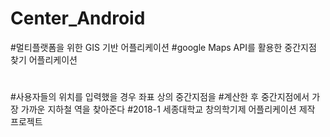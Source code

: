 # Center_Android
#멀티플랫폼을 위한 GIS 기반 어플리케이션
#google Maps API를 활용한 중간지점 찾기 어플리케이션
#
#사용자들의 위치를 입력했을 경우 좌표 상의 중간지점을
#계산한 후 중간지점에서 가장 가까운 지하철 역을 찾아준다
#2018-1 세종대학교 창의학기제 어플리케이션 제작 프로젝트
